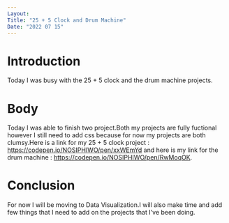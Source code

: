 ```yaml
---
Layout:
Title: "25 + 5 Clock and Drum Machine"
Date: "2022 07 15"
---
```



# Introduction
Today I was busy with the 25 + 5 clock and the drum machine projects.

# Body
Today I was able to finish two project.Both my projects are fully fuctional however I still need to add css because for now my projects are both clumsy.Here is a link for my 25 + 5 clock project : https://codepen.io/NOSIPHIWO/pen/xxWEmYd and here is my link for the drum machine : https://codepen.io/NOSIPHIWO/pen/RwMoqOK.

# Conclusion
For now I will be moving to Data Visualization.I will also make time and add few things that I need to add on the projects that I've been doing.